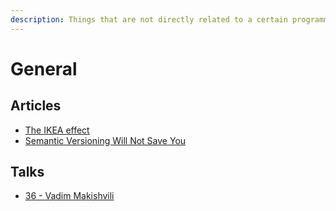 ```yaml
---
description: Things that are not directly related to a certain programming language
---
```


# General

## Articles

* [The IKEA effect](https://stitcher.io/blog/the-ikea-effect)
* [Semantic Versioning Will Not Save You](https://hynek.me/articles/semver-will-not-save-you/)

## Talks

* [36 - Vadim Makishvili](https://www.youtube.com/watch?v=nIFClfBXuIQ)

